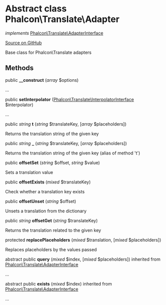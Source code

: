 # Abstract class **Phalcon\\Translate\\Adapter**

*implements* [Phalcon\Translate\AdapterInterface](/en/3.1.2/api/Phalcon_Translate_AdapterInterface)

<a href="https://github.com/phalcon/cphalcon/blob/master/phalcon/translate/adapter.zep" class="btn btn-default btn-sm">Source on GitHub</a>

Base class for Phalcon\\Translate adapters

## Methods

public **__construct** (*array* $options)

...

public **setInterpolator** ([Phalcon\Translate\InterpolatorInterface](/en/3.1.2/api/Phalcon_Translate_InterpolatorInterface) $interpolator)

...

public *string* **t** (*string* $translateKey, [*array* $placeholders])

Returns the translation string of the given key

public *string* **_** (*string* $translateKey, [*array* $placeholders])

Returns the translation string of the given key (alias of method 't')

public **offsetSet** (*string* $offset, *string* $value)

Sets a translation value

public **offsetExists** (*mixed* $translateKey)

Check whether a translation key exists

public **offsetUnset** (*string* $offset)

Unsets a translation from the dictionary

public *string* **offsetGet** (*string* $translateKey)

Returns the translation related to the given key

protected **replacePlaceholders** (*mixed* $translation, [*mixed* $placeholders])

Replaces placeholders by the values passed

abstract public **query** (*mixed* $index, [*mixed* $placeholders]) inherited from [Phalcon\Translate\AdapterInterface](/en/3.1.2/api/Phalcon_Translate_AdapterInterface)

...

abstract public **exists** (*mixed* $index) inherited from [Phalcon\Translate\AdapterInterface](/en/3.1.2/api/Phalcon_Translate_AdapterInterface)

...